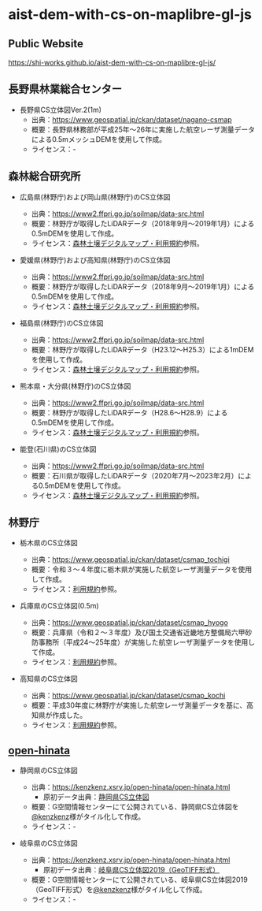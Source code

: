 # aist-dem-with-cs-on-maplibre-gl-js
## Public Website
https://shi-works.github.io/aist-dem-with-cs-on-maplibre-gl-js/

## 長野県林業総合センター
- 長野県CS立体図Ver.2(1m)
    - 出典：https://www.geospatial.jp/ckan/dataset/nagano-csmap
    - 概要：長野県林務部が平成25年～26年に実施した航空レーザ測量データによる0.5mメッシュDEMを使用して作成。
    - ライセンス：-

## 森林総合研究所
- 広島県(林野庁)および岡山県(林野庁)のCS立体図
    - 出典：https://www2.ffpri.go.jp/soilmap/data-src.html
    - 概要：林野庁が取得したLiDARデータ（2018年9月～2019年1月）による0.5mDEMを使用して作成。
    - ライセンス：[森林土壌デジタルマップ・利用規約](https://www2.ffpri.go.jp/soilmap/#)参照。

- 愛媛県(林野庁)および高知県(林野庁)のCS立体図
    - 出典：https://www2.ffpri.go.jp/soilmap/data-src.html
    - 概要：林野庁が取得したLiDARデータ（2018年9月～2019年1月）による0.5mDEMを使用して作成。
    - ライセンス：[森林土壌デジタルマップ・利用規約](https://www2.ffpri.go.jp/soilmap/#)参照。

- 福島県(林野庁)のCS立体図
    - 出典：https://www2.ffpri.go.jp/soilmap/data-src.html
    - 概要：林野庁が取得したLiDARデータ（H23.12～H25.3）による1mDEMを使用して作成。
    - ライセンス：[森林土壌デジタルマップ・利用規約](https://www2.ffpri.go.jp/soilmap/#)参照。
 
- 熊本県・大分県(林野庁)のCS立体図
    - 出典：https://www2.ffpri.go.jp/soilmap/data-src.html
    - 概要：林野庁が取得したLiDARデータ（H28.6～H28.9）による0.5mDEMを使用して作成。
    - ライセンス：[森林土壌デジタルマップ・利用規約](https://www2.ffpri.go.jp/soilmap/#)参照。

- 能登(石川県)のCS立体図
    - 出典：https://www2.ffpri.go.jp/soilmap/data-src.html
    - 概要：石川県が取得したLiDARデータ（2020年7月～2023年2月）による0.5mDEMを使用して作成。
    - ライセンス：[森林土壌デジタルマップ・利用規約](https://www2.ffpri.go.jp/soilmap/#)参照。

## 林野庁
- 栃木県のCS立体図
    - 出典：https://www.geospatial.jp/ckan/dataset/csmap_tochigi
    - 概要：令和３～４年度に栃木県が実施した航空レーザ測量データを使用して作成。
    - ライセンス：[利用規約](https://www.geospatial.jp/ckan/dataset/csmap_tochigi/resource/4dffe2ac-511f-49eb-87c4-29c936ed2cb7)参照。

- 兵庫県のCS立体図(0.5m)
    - 出典：https://www.geospatial.jp/ckan/dataset/csmap_hyogo
    - 概要：兵庫県（令和２～３年度）及び国土交通省近畿地方整備局六甲砂防事務所（平成24～25年度）が実施した航空レーザ測量データを使用して作成。
    - ライセンス：[利用規約](https://www.geospatial.jp/ckan/dataset/csmap_hyogo/resource/ab5fab0d-99a1-4638-9807-a09eb53e14b7)参照。

- 高知県のCS立体図
    - 出典：https://www.geospatial.jp/ckan/dataset/csmap_kochi
    - 概要：平成30年度に林野庁が実施した航空レーザ測量データを基に、高知県が作成した。
    - ライセンス：[利用規約](https://www.geospatial.jp/ckan/dataset/csmap_kochi/resource/86bbb203-3025-4c58-b130-b8fe692f9c09)参照。

## [open-hinata](https://kenzkenz.xsrv.jp/open-hinata/open-hinata.html)
- 静岡県のCS立体図
    - 出典：https://kenzkenz.xsrv.jp/open-hinata/open-hinata.html
      - 原初データ出典：[静岡県CS立体図](https://www.geospatial.jp/ckan/dataset/shizuokakencsmap2)
    - 概要：G空間情報センターにて公開されている、静岡県CS立体図を[@kenzkenz](https://twitter.com/kenzkenz)様がタイル化して作成。
    - ライセンス：-

- 岐阜県のCS立体図
    - 出典：https://kenzkenz.xsrv.jp/open-hinata/open-hinata.html
      - 原初データ出典：[岐阜県CS立体図2019（GeoTIFF形式）](https://www.geospatial.jp/ckan/dataset/cs-2019-geotiff)
    - 概要：G空間情報センターにて公開されている、岐阜県CS立体図2019（GeoTIFF形式）を[@kenzkenz](https://twitter.com/kenzkenz)様がタイル化して作成。
    - ライセンス：-



